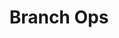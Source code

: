 ---
# metadata # 
title:  Branch Ops
description: Learn how to create, delete, and update branches.
date: 
# taxonomy #
tags: 
series:
seriesPart:
weight: 
---